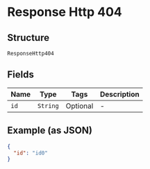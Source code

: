 
# Response Http 404

## Structure

`ResponseHttp404`

## Fields

| Name | Type | Tags | Description |
|  --- | --- | --- | --- |
| `id` | `String` | Optional | - |

## Example (as JSON)

```json
{
  "id": "id0"
}
```

